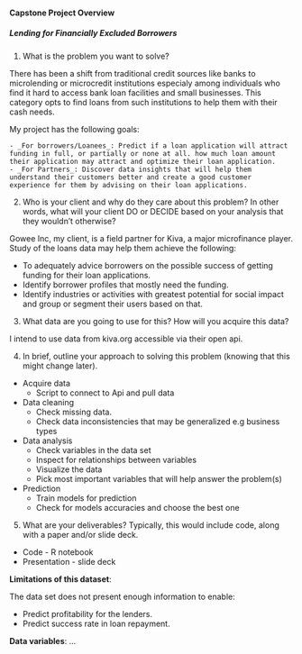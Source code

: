 #### Capstone Project Overview

##### Lending for Financially Excluded Borrowers

1. What is the problem you want to solve?

  There has been a shift from traditional credit sources like banks to microlending or microcredit institutions especialy among individuals who find it hard to access bank loan facilities and small businesses. This category opts to find loans from such institutions to help them with their cash needs.

  My project has the following goals:

    - _For borrowers/Loanees_: Predict if a loan application will attract funding in full, or partially or none at all. how much loan amount their application may attract and optimize their loan application.
    - _For Partners_: Discover data insights that will help them understand their customers better and create a good customer experience for them by advising on their loan applications.

2. Who is your client and why do they care about this problem? In other words, what will your client DO or DECIDE based on your analysis that they wouldn’t otherwise?

  Gowee Inc, my client, is a field partner for Kiva, a major microfinance player. Study of the loans data may help them achieve the following:

  * To adequately advice borrowers on the possible success of getting funding for their loan applications.
  * Identify borrower profiles that mostly need the funding.
  * Identify industries or activities with greatest potential for social impact and group or segment their users based on that.

3. What data are you going to use for this? How will you acquire this data?

  I intend to use data from kiva.org accessible via their open api.

4. In brief, outline your approach to solving this problem (knowing that this might change later).

  * Acquire data
    - Script to connect to Api and pull data
  * Data cleaning
    - Check missing data.
    - Check data inconsistencies that may be generalized e.g business types
  * Data analysis
    - Check variables in the data set
    - Inspect for relationships between variables
    - Visualize the data
    - Pick most important variables that will help answer the problem(s)
  * Prediction
    - Train models for prediction
    - Check for models accuracies and choose the best one

5. What are your deliverables? Typically, this would include code, along with a paper and/or slide deck.

  * Code - R notebook
  * Presentation - slide deck

__Limitations of this dataset__:

The data set does not present enough information to enable:

- Predict profitability for the lenders.
- Predict success rate in loan repayment.

__Data variables__:
...

